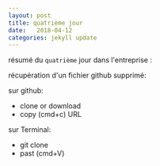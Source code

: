```yaml
---
layout: post
title: quatrième jour
date:   2018-04-12
categories: jekyll update
---
```

résumé du `quatrième` jour dans l'entreprise :

récupération d'un fichier github supprimé:

sur github:

+ clone or download
+ copy (cmd+c) URL

sur Terminal:
+ git clone
+ past (cmd+V)
